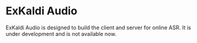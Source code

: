 # ExKaldi Audio

ExKaldi Audio is designed to build the client and server for online ASR. It is under development and is not available now.